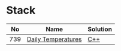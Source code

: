 # Stack
| No | Name | Solution |
| -- | -- | -- |
739 | [Daily Temperatures](https://leetcode.cn/problems/Daily-Temperatures) | [C++](../.././src/solutions/algrithoms/Daily%20Temperatures/stack.cc)

